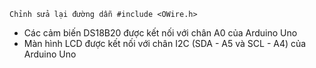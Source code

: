 ```
Chỉnh sửa lại đường dẫn #include <OWire.h>
``` 
- Các cảm biến DS18B20 được kết nối với chân A0 của Arduino Uno
- Màn hình LCD được kết nối với chân I2C (SDA - A5 và SCL - A4) của Arduino Uno
